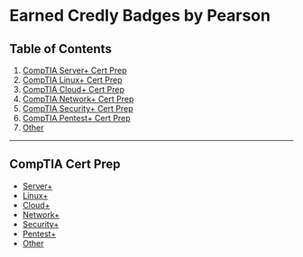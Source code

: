 # Earned Credly Badges by Pearson
## Table of Contents
1.  [CompTIA Server+ Cert Prep]()
2.  [CompTIA Linux+ Cert Prep]()
3.  [CompTIA Cloud+ Cert Prep]()
4.  [CompTIA Network+ Cert Prep]()
5.  [CompTIA Security+ Cert Prep]()
6.  [CompTIA Pentest+ Cert Prep]()
7.  [Other]()
---
## CompTIA Cert Prep
 - [Server+](https://github.com/iamroot-GitHub/CompTIA-Server-Plus-Cert-Prep-Credly-Badges-Earned)
 - [Linux+](https://github.com/iamroot-GitHub/CompTIA-Linux-Plus-Cert-Prep-Credly-Badges-Earned)
 - [Cloud+](https://github.com/iamroot-GitHub/CompTIA-Cloud-Plus-Cert-Prep-Credly-Badges-Earned)
 - [Network+](https://github.com/iamroot-GitHub/CompTIA-Network-Plus-Cert-Prep-Credly-Badges-Earned)
 - [Security+](https://github.com/iamroot-GitHub/CompTIA-Security-Plus-Cert-Prep-Credly-Badges-Earned)
 - [Pentest+](https://github.com/iamroot-GitHub/CompTIA-Pentest-Plus-Cert-Prep-Credly-Badges-Earned)
 - [Other](https://github.com/iamroot-GitHub/Other-Credly-Badges-Earned)
